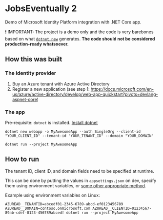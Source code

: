 # JobsEventually 2

Demo of Microsoft Identity Platform integration with .NET Core app.

❗ IMPORTANT: The project is a demo only and the code is very barebones based on what [`dotnet new`](https://docs.microsoft.com/en-us/dotnet/core/tools/dotnet-new) generates. **The code should not be considered production-ready whatsoever.**

## How this was built

### The identity provider

1. Buy an Azure tenant with Azure Active Directory
1. Register a new application (see step 1: https://docs.microsoft.com/en-us/azure/active-directory/develop/web-app-quickstart?pivots=devlang-aspnet-core)

### The app

Pre-requisite: `dotnet` is installed. [Install dotnet](https://docs.microsoft.com/en-us/dotnet/core/install/)

```shell
dotnet new webapp -o MyAwesomeApp --auth SingleOrg --client-id "YOUR_CLIENT_ID" --tenant-id "YOUR_TENANT_ID" --domain "YOUR_DOMAIN"

dotnet run --project MyAwesomeApp
```

## How to run

The tenant ID, client ID, and domain fields need to be specified at runtime.

This can be done by putting the values in `appsettings.json` on dev, specify them using environment variables, or [some other appropriate method](https://docs.microsoft.com/en-us/aspnet/core/security/app-secrets?view=aspnetcore-6.0).

Example using environment variables on Linux:

```
AZUREAD__TENANTID=abcedf01-2345-6789-abcd-ef0123456789 AZUREAD__DOMAIN=contoso.onmicrosoft.com AZUREAD__CLIENTID=01234567-89ab-cdef-0123-456789abcedf dotnet run --project MyAwesomeApp
```
